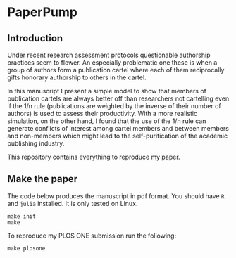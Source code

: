 
# PaperPump

## Introduction

Under recent research assessment protocols questionable authorship practices seem to flower. An especially problematic one these is when a group of authors form a publication cartel where each of them reciprocally gifts honorary authorship to others in the cartel.

In this manuscript I present a simple model to show that members of publication cartels are always better off than researchers not cartelling even if the 1/n rule (publications are weighted by the inverse of their number of authors) is used to assess their productivity. With a more realistic simulation, on the other hand, I found that the use of the 1/n rule can generate conflicts of interest among cartel members and between members and non-members which might lead to the self-purification of the academic publishing industry.

This repository contains everything to reproduce my paper.

## Make the paper

The code below produces the manuscript in pdf format. You should have `R` and `julia` installed. It is only tested on Linux.

```shell
make init
make
```

To reproduce my PLOS ONE submission run the following:

```shell
make plosone
```
